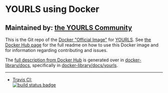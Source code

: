 # YOURLS using Docker

## Maintained by: [the YOURLS Community](https://github.com/YOURLS/docker-yourls)

This is the Git repo of the [Docker "Official Image"](https://docs.docker.com/docker-hub/official_repos/) for [YOURLS](https://hub.docker.com/_/yourls/). See [the Docker Hub page](https://hub.docker.com/_/yourls/) for the full readme on how to use this Docker image and for information regarding contributing and issues.

The [full description from Docker Hub](https://hub.docker.com/_/yourls/) is generated over in [docker-library/docs](https://github.com/docker-library/docs), specifically in [docker-library/docs/yourls](https://github.com/docker-library/docs/tree/master/yourls).


---

-	[Travis CI:  
	![build status badge](https://img.shields.io/travis/YOURLS/docker-yourls/master.svg)](https://travis-ci.org/YOURLS/docker-yourls/branches)
